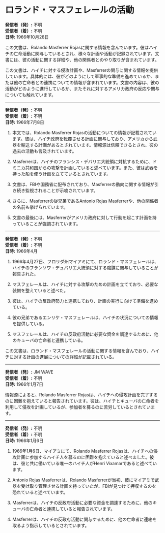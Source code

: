 # ロランド・マスフェレールの活動

**発信者（発）:** 不明  
**受信者（着）:** 不明  
**日時:** 1966年10月28日

この文書は、Rolando Masferrer Rojasに関する情報を含んでいます。彼はハイチの亡命活動に関与しているとされ、様々な計画や活動が記録されています。文書には、彼の活動に関する詳細や、他の関係者とのやり取りが含まれています。

この文書は、ハイチに対する侵攻計画や、Masferrerの関与に関する情報を提供しています。具体的には、彼がどのようにして軍事的な準備を進めているか、または他の亡命者との連携についての情報が含まれています。文書の内容は、彼の活動がどのように進行しているか、またそれに対するアメリカ政府の反応や関与についても触れています。

---

**発信者（発）:** 不明  
**受信者（着）:** 不明  
**日時:** 1966年7月8日

1. 本文では、Rolando Masferrer Rojasの活動についての情報が記載されています。彼は、ハイチ政府を転覆させる計画に関与しており、アメリカから武器を輸送する計画があるとされています。情報源は信頼できるとされ、彼の過去の活動も言及されています。

2. Masferrerは、ハイチのフランシス・デバリエ大統領に対抗するために、ドミニカ共和国からの攻撃を計画していると述べています。また、彼は武器を持った船を使う計画を立てているとされています。

3. 文書は、FBIや国務省に配布されており、Masferrerの動向に関する情報が引き続き監視されることが示唆されています。

4. さらに、Masferrerの従兄弟であるAntonio Rojas Masferrerや、他の関係者の名前も挙げられています。

5. 文書の最後には、Masferrerがアメリカ政府に対して行動を起こす計画を持っていることが強調されています。

---

**発信者（発）:** 不明  
**受信者（着）:** 不明  
**日時:** 1966年4月

1. 1966年4月27日、フロリダ州マイアミにて、ロランド・マスフェレールは、ハイチのフランソワ・デュバリエ大統領に対する陰謀に関与していることが報告された。

2. マスフェレールは、ハイチに対する攻撃のための計画を立てており、必要な装備を整えていると述べた。

3. 彼は、ハイチの反政府勢力と連携しており、計画の実行に向けて準備を進めている。

4. 彼の兄弟であるエンリケ・マスフェレールは、ハイチの状況についての情報を提供している。

5. マスフェレールは、ハイチの反政府活動に必要な資金を調達するために、他のキューバの亡命者と連携している。

この文書は、ロランド・マスフェレールの活動に関する情報を含んでおり、ハイチに対する計画の進展についての詳細が記載されている。

---

**発信者（発）:** JM WAVE  
**受信者（着）:** 不明  
**日時:** 1966年1月7日

情報源によると、Rolando Masferrer Rojasは、ハイチへの侵攻計画を完了するのに困難を抱えていると報告されています。彼は、ハイチとキューバの亡命者を利用して侵攻を計画しているが、参加者を募るのに苦労しているとされています。

---

**発信者（発）:** 不明  
**受信者（着）:** 不明  
**日時:** 1966年1月6日

1. 1966年1月6日、マイアミにて、Rolando Masferrer Rojasは、ハイチへの侵攻計画に参加するハイチ人を募るのに困難を抱えていると述べました。彼は、彼と共に働いている唯一のハイチ人がHenri Vixamarであると述べています。

2. Antonio Rojas Masferrerは、Rolando Masferrerが当初、彼にマイアミで武器を受け取り管理させる計画を持っていたが、FBIが見つけて押収するのを恐れていると述べています。

3. Masferrerは、ハイチの反政府活動に必要な資金を調達するために、他のキューバの亡命者と連携していると報告されています。

4. Masferrerは、ハイチの反政府活動に関与するために、他の亡命者に連絡を取るよう指示しているとされています。
